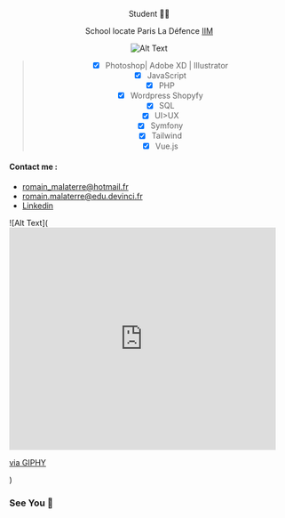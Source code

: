 

<center>


  Student 🧑‍🎓

  School locate Paris La Défence [IIM](https://www.iim.fr/)


![Alt Text](https://www.iim.fr/ecole-web/wp-content/uploads/2020/09/logo-iim-paris.png)
>- [x] Photoshop| Adobe XD | Illustrator
>- [x] JavaScript
>- [x] PHP
> - [x] Wordpress Shopyfy
> - [x] SQL
>- [x] UI>UX
>- [x] Symfony
>- [x] Tailwind
>- [x] Vue.js

</center>




#### Contact me : 
* romain_malaterre@hotmail.fr 
* romain.malaterre@edu.devinci.fr
* [Linkedin](https://www.linkedin.com/in/romain-malaterre/)

![Alt Text](<iframe src="https://giphy.com/embed/uM3n6atNyXAzcSMWkX" width="480" height="400" frameBorder="0" class="giphy-embed" allowFullScreen></iframe><p><a href="https://giphy.com/gifs/theoffice-episode-8-the-office-tv-uM3n6atNyXAzcSMWkX">via GIPHY</a></p>)
### See You 👋


